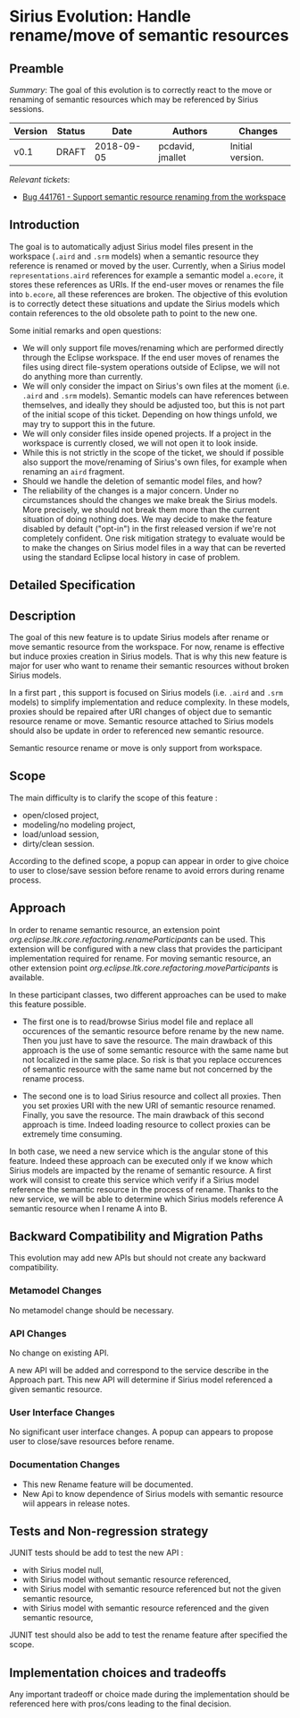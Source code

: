 # Sirius Evolution: Handle rename/move of semantic resources

## Preamble

_Summary_: The goal of this evolution is to correctly react to the move or renaming of semantic resources which may be referenced by Sirius sessions.


| Version | Status | Date       | Authors            | Changes           |
|---------|--------|------------|--------------------|-------------------|
|    v0.1 |  DRAFT | 2018-09-05 |   pcdavid, jmallet | Initial version.  |

_Relevant tickets_:

* [Bug 441761 - Support semantic resource renaming from the workspace](https://bugs.eclipse.org/bugs/show_bug.cgi?id=441761)

## Introduction

The goal is to automatically adjust Sirius model files present in the workspace (`.aird` and `.srm` models) when a semantic resource they reference is renamed or moved by the user. Currently, when a Sirius model `representations.aird` references for example a semantic model `a.ecore`, it stores these references as URIs. If the end-user moves or renames the file into `b.ecore`, all these references are broken. The objective of this evolution is to correctly detect these situations and update the Sirius models which contain references to the old obsolete path to point to the new one.

Some initial remarks and open questions:
* We will only support file moves/renaming which are performed directly through the Eclipse workspace. If the end user moves of renames the files using direct file-system operations outside of Eclipse, we will not do anything more than currently.
* We will only consider the impact on Sirius's own files at the moment (i.e. `.aird` and `.srm` models). Semantic models can have references between themselves, and ideally they should be adjusted too, but this is not part of the initial scope of this ticket. Depending on how things unfold, we may try to support this in the future.
* We will only consider files inside opened projects. If a project in the workspace is currently closed, we will not open it to look inside.
* While this is not strictly in the scope of the ticket, we should if possible also support the move/renaming of Sirius's own files, for example when renaming an `aird` fragment.
* Should we handle the deletion of semantic model files, and how?
* The reliability of the changes is a major concern. Under no circumstances should the changes we make break the Sirius models. More precisely, we should not break them more than the current situation of doing nothing does. We may decide to make the feature disabled by default ("opt-in") in the first released version if we're not completely confident. One risk mitigation strategy to evaluate would be to make the changes on Sirius model files in a way that can be reverted using the standard Eclipse local history in case of problem.

## Detailed Specification

## Description 

The goal of this new feature is to update Sirius models after rename or move semantic resource from the workspace. For now, rename is effective but induce proxies creation in Sirius models. That is why this new feature is major for user who want to rename their semantic resources without broken Sirius models.

In a first part , this support is focused on Sirius models (i.e. `.aird` and `.srm` models) to simplify implementation and reduce complexity. In these models, proxies should be repaired after URI changes of object due to semantic resource rename or move. Semantic resource attached to Sirius models should also be update in order to referenced new semantic resource.

Semantic resource rename or move is only support from workspace. 

## Scope

The main difficulty is to clarify the scope of this feature :
* open/closed project,
* modeling/no modeling project,
* load/unload session,
* dirty/clean session.

According to the defined scope, a popup can appear in order to give choice to user to close/save session before rename to avoid errors during rename process. 

## Approach

In order to rename semantic resource, an extension point _org.eclipse.ltk.core.refactoring.renameParticipants_ can be used. This extension will be configured with a new class that provides the participant implementation required for rename. For moving semantic resource, an other extension point _org.eclipse.ltk.core.refactoring.moveParticipants_ is available.

In these participant classes, two different approaches can be used to make this feature possible.

* The first one is to read/browse Sirius model file and replace all occurences of the semantic resource before rename by the new name. Then you just have to save the resource. The main drawback of this approach is the use of some semantic resource with the same name but not localized in the same place. So risk is that you replace occurences of semantic resource with the same name but not concerned by the rename process.   

* The second one is to load Sirius resource and collect all proxies. Then you set proxies URI with the new URI of semantic resource renamed. Finally, you save the resource. The main drawback of this second approach is time. Indeed loading resource to collect proxies can be extremely time consuming. 

In both case, we need a new service which is the angular stone of this feature. Indeed these approach can be executed only if we know which Sirius models are impacted by the rename of semantic resource. 
A first work will consist to create this service which verify if a Sirius model reference the semantic resource in the process of rename. Thanks to the new service, we will be able to determine which Sirius models reference A semantic resource when I rename A into B.

## Backward Compatibility and Migration Paths

This evolution may add new APIs but should not create any backward compatibility.

### Metamodel Changes

No metamodel change should be necessary.
  
### API Changes

No change on existing API.

A new API will be added and correspond to the service describe in the Approach part. This new API will determine if Sirius model referenced a given semantic resource.

### User Interface Changes

No significant user interface changes. A popup can appears to propose user to close/save resources before rename.

### Documentation Changes

* This new Rename feature will be documented.
* New Api to know dependence of Sirius models with semantic resource wiil appears in release notes.

## Tests and Non-regression strategy

JUNIT tests should be add to test the new API :
* with Sirius model null,
* with Sirius model without semantic resource referenced,
* with Sirius model with semantic resource referenced but not the given semantic resource,
* with Sirius model with semantic resource referenced and the given semantic resource,

JUNIT test should also be add to test the rename feature after specified the scope.  

## Implementation choices and tradeoffs

Any important tradeoff or choice made during the implementation should be referenced here with pros/cons leading to the final decision.
